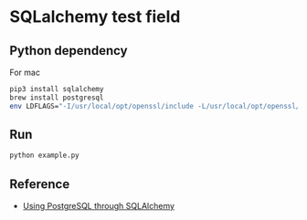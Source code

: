 # SQLalchemy test field

## Python dependency

For mac

```bash
pip3 install sqlalchemy
brew install postgresql
env LDFLAGS="-I/usr/local/opt/openssl/include -L/usr/local/opt/openssl/lib" pip install psycopg2
```

## Run

```bash
python example.py
```

## Reference

* [Using PostgreSQL through SQLAlchemy](https://www.compose.com/articles/using-postgresql-through-sqlalchemy/)